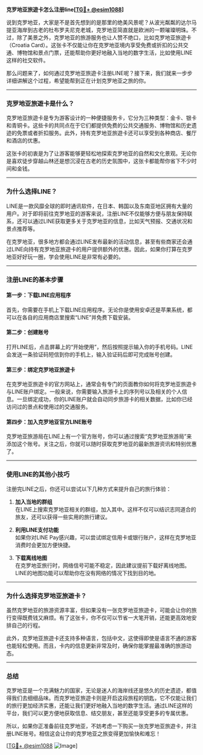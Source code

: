 **克罗地亚旅遊卡怎么注册line[[TG💪+ @esim1088](https://t.me/s/esim1088)]**

说到克罗地亚，大家是不是首先想到的是那里的绝美风景呢？从波光粼粼的达尔马提亚海岸到古老的杜布罗夫尼克老城，克罗地亚简直就是欧洲的一颗璀璨明珠。不过，除了美景之外，克罗地亚的旅游服务也让人赞不绝口，比如克罗地亚旅遊卡（Croatia Card）。这张卡不仅能让你在克罗地亚境内享受免费或折扣的公共交通、博物馆和景点门票，还能帮助你更好地融入当地的数字生活，比如使用LINE这样的社交软件。

那么问题来了，如何通过克罗地亚旅遊卡注册LINE呢？接下来，我们就来一步步详细讲解这个过程，希望能帮到正在计划克罗地亚之旅的你。

---

### 克罗地亚旅遊卡是什么？

克罗地亚旅遊卡是专为游客设计的一种便捷服务卡，它分为三种类型：金卡、银卡和青铜卡。这些卡的共同点在于它们都提供免费的公共交通服务、博物馆和历史遗迹的免票或者折扣服务。此外，持有克罗地亚旅遊卡还可以享受到各种商店、餐厅和酒店的优惠。

这张卡的初衷是为了让游客能够更轻松地探索克罗地亚的自然和文化景观。无论你是喜欢徒步穿越山林还是想沉浸在古老的历史氛围中，这张卡都能帮你省下不少时间和金钱。

---

### 为什么选择LINE？

LINE是一款风靡全球的即时通讯软件，在日本、韩国以及东南亚地区拥有大量的用户。对于即将前往克罗地亚的游客来说，注册LINE不仅能够方便与朋友保持联系，还可以通过LINE获取更多关于克罗地亚的信息，比如天气预报、交通状况和景点推荐等。

在克罗地亚，很多地方都会通过LINE发布最新的活动信息，甚至有些商家还会通过LINE向持有克罗地亚旅遊卡的用户提供额外的优惠。因此，如果你打算在克罗地亚好好玩一圈，学会使用LINE是非常有必要的。

---

### 注册LINE的基本步骤

#### 第一步：下载LINE应用程序

首先，你需要在手机上下载LINE应用程序。无论你是使用安卓还是苹果系统，都可以在各自的应用商店里搜索“LINE”并免费下载安装。

#### 第二步：创建账号

打开LINE后，点击屏幕上的“开始使用”，然后按照提示输入你的手机号码。LINE会发送一条验证码短信到你的手机上，输入验证码后即可完成账号创建。

#### 第三步：绑定克罗地亚旅遊卡

在克罗地亚旅遊卡的官方网站上，通常会有专门的页面教你如何将克罗地亚旅遊卡与LINE账户绑定。一般来说，你需要输入旅游卡上的序列号以及相关的个人信息。一旦绑定成功，你的LINE账户就会自动同步旅游卡的相关数据，比如你已经访问过的景点和使用过的交通服务。

#### 第四步：加入克罗地亚官方LINE账号

克罗地亚旅游局在LINE上有一个官方账号，你可以通过搜索“克罗地亚旅游局”来添加这个账号。关注之后，你就可以随时获取克罗地亚的最新旅游资讯和特别优惠了。

---

### 使用LINE的其他小技巧

注册完LINE之后，你还可以尝试以下几种方式来提升自己的旅行体验：

1. **加入当地的群组**  
   在LINE上搜索克罗地亚相关的群组，加入其中。这样不仅可以结识志同道合的旅友，还可以获得一些实用的旅行建议。

2. **利用LINE支付功能**  
 如果你对LINE Pay感兴趣，可以尝试绑定信用卡或银行账户，这样在克罗地亚消费时会更加方便快捷。

3. **下载离线地图**  
 在克罗地亚旅行时，网络信号可能不稳定，因此建议提前下载好离线地图。LINE的地图功能可以帮助你在没有网络的情况下找到目的地。

---

### 为什么选择克罗地亚旅遊卡？

虽然克罗地亚的旅游资源丰富，但如果没有一张克罗地亚旅遊卡，可能会让你的旅行变得既费钱又麻烦。有了这张卡，你不仅可以节省一大笔开销，还能更高效地安排自己的行程。

此外，克罗地亚旅遊卡还支持多种语言，包括中文，这使得即使是语言不通的游客也能轻松使用。而且，卡内的信息更新非常及时，确保你能掌握最准确的旅游动态。

---

### 总结

克罗地亚是一个充满魅力的国家，无论是迷人的海岸线还是悠久的历史遗迹，都值得我们去细细品味。而克罗地亚旅遊卡则是开启这段旅程的钥匙，它不仅能让我们的旅行更加经济实惠，还能让我们更好地融入当地的数字生活。通过LINE这样的平台，我们可以更方便地获取信息、结交朋友，甚至还能享受更多的专属优惠。

所以，如果你正准备前往克罗地亚，不妨考虑一下购买一张克罗地亚旅遊卡，并注册LINE账号。相信这会让你的克罗地亚之旅变得更加愉快和难忘！

[[TG💪+ @esim1088](https://t.me/s/esim1088) ![Image](https://i.postimg.cc/4NQfJmqS/Snipaste-2025-05-13-00-14-12.png)]